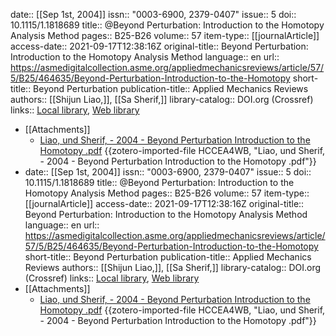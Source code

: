 date:: [[Sep 1st, 2004]]
issn:: "0003-6900, 2379-0407"
issue:: 5
doi:: 10.1115/1.1818689
title:: @Beyond Perturbation: Introduction to the Homotopy Analysis Method
pages:: B25-B26
volume:: 57
item-type:: [[journalArticle]]
access-date:: 2021-09-17T12:38:16Z
original-title:: Beyond Perturbation: Introduction to the Homotopy Analysis Method
language:: en
url:: https://asmedigitalcollection.asme.org/appliedmechanicsreviews/article/57/5/B25/464635/Beyond-Perturbation-Introduction-to-the-Homotopy
short-title:: Beyond Perturbation
publication-title:: Applied Mechanics Reviews
authors:: [[Shijun Liao,]], [[Sa Sherif,]]
library-catalog:: DOI.org (Crossref)
links:: [Local library](zotero://select/library/items/9U9HTMMY), [Web library](https://www.zotero.org/users/8467258/items/9U9HTMMY)

- [[Attachments]]
	- [Liao, und Sherif, - 2004 - Beyond Perturbation Introduction to the Homotopy .pdf](zotero://select/library/items/HCCEA4WB) {{zotero-imported-file HCCEA4WB, "Liao, und Sherif, - 2004 - Beyond Perturbation Introduction to the Homotopy .pdf"}}
-
  date:: [[Sep 1st, 2004]]
  issn:: "0003-6900, 2379-0407"
  issue:: 5
  doi:: 10.1115/1.1818689
  title:: @Beyond Perturbation: Introduction to the Homotopy Analysis Method
  pages:: B25-B26
  volume:: 57
  item-type:: [[journalArticle]]
  access-date:: 2021-09-17T12:38:16Z
  original-title:: Beyond Perturbation: Introduction to the Homotopy Analysis Method
  language:: en
  url:: https://asmedigitalcollection.asme.org/appliedmechanicsreviews/article/57/5/B25/464635/Beyond-Perturbation-Introduction-to-the-Homotopy
  short-title:: Beyond Perturbation
  publication-title:: Applied Mechanics Reviews
  authors:: [[Shijun Liao,]], [[Sa Sherif,]]
  library-catalog:: DOI.org (Crossref)
  links:: [Local library](zotero://select/library/items/9U9HTMMY), [Web library](https://www.zotero.org/users/8467258/items/9U9HTMMY)
- [[Attachments]]
	- [Liao, und Sherif, - 2004 - Beyond Perturbation Introduction to the Homotopy .pdf](zotero://select/library/items/HCCEA4WB) {{zotero-imported-file HCCEA4WB, "Liao, und Sherif, - 2004 - Beyond Perturbation Introduction to the Homotopy .pdf"}}